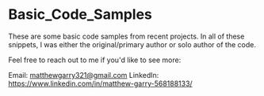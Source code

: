 # Basic_Code_Samples

These are some basic code samples from recent projects. In all of these snippets, I was either the original/primary author or solo author of the code.

Feel free to reach out to me if you'd like to see more:

Email: matthewgarry321@gmail.com
LinkedIn: https://www.linkedin.com/in/matthew-garry-568188133/

